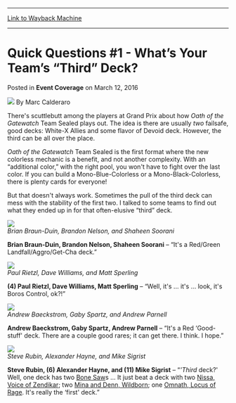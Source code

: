 
---
[Link to Wayback Machine](https://web.archive.org/web/20160315105006/http://magic.wizards.com/en/events/coverage/gpdc16/quick-questions-1-2016-03-12)

[_metadata_:author]:- "Marc Calderaro"
[_metadata_:description]:- "There's scuttlebutt among the players at Grand Prix about how Oath of the Gatewatch Team Sealed plays out. The idea is there are usually two failsafe, good decks: White-X Allies and some flavor of Devoid deck. However, the third can be all over the place."
[_metadata_:generator]:- "Drupal 7 (http://drupal.org)"
[_metadata_:node]:- "993186"
[_metadata_:publish_date]:- "2016-03-12"
[_metadata_:source]:- "div-main-content"
[_metadata_:title]:- "Quick Questions #1 - What’s Your Team’s “Third” Deck?"
[_metadata_:wayback_capture_timestamp]:- "2016-03-15 10:50:06"
[_metadata_:wayback_raw_url]:- "https://web.archive.org/web/20160315105006id_/http://magic.wizards.com/en/events/coverage/gpdc16/quick-questions-1-2016-03-12"
[_metadata_:wayback_url]:- "http://magic.wizards.com/en/events/coverage/gpdc16/quick-questions-1-2016-03-12"
---


Quick Questions #1 - What’s Your Team’s “Third” Deck?
=====================================================



 Posted in **Event Coverage**
 on March 12, 2016 






![](https://media.magic.wizards.com/styles/auth_small/public/images/person/calderaro.jpg)
By Marc Calderaro











There's scuttlebutt among the players at Grand Prix about how *Oath of the Gatewatch* Team Sealed plays out. The idea is there are usually *two* failsafe, good decks: White-X Allies and some flavor of Devoid deck. However, the third can be all over the place.


*Oath of the Gatewatch* Team Sealed is the first format where the new colorless mechanic is a benefit, and not another complexity. With an “additional color,” with the right pool, you won't have to fight over the last color. If you can build a Mono-Blue-Colorless or a Mono-Black-Colorless, there is plenty cards for everyone!


But that doesn't always work. Sometimes the pull of the third deck can mess with the stability of the first two. I talked to some teams to find out what they ended up in for that often-elusive “third” deck.


![](https://media.wizards.com/2016/events/gpdc16/gpdc16_qq-1_bbd-nelson-soorani.jpg)  
*Brian Braun-Duin, Brandon Nelson, and Shaheen Soorani*


**Brian Braun-Duin, Brandon Nelson, Shaheen Soorani** – “It's a Red/Green Landfall/Aggro/Get-Cha deck.”


![](https://media.wizards.com/2016/events/gpdc16/gpdc16_qq-1_rietzl-williams-sperling.jpg)  
*Paul Rietzl, Dave Williams, and Matt Sperling*


**(4) Paul Rietzl, Dave Williams, Matt Sperling** – “Well, it's ... it's ... look, it's Boros Control, ok?!”


![](https://media.wizards.com/2016/events/gpdc16/gpdc16_qq-1_baeckstrom-spartz-parnell.jpg)  
*Andrew Baeckstrom, Gaby Spartz, and Andrew Parnell*


**Andrew Baeckstrom, Gaby Spartz, Andrew Parnell** – “It's a Red ‘Good-stuff' deck. There are a couple good rares; it can get there. I think. I hope.”


![](https://media.wizards.com/2016/events/gpdc16/gpdc16_qq-1_rubin-hayne-sigrist.jpg)  
*Steve Rubin, Alexander Hayne, and Mike Sigrist*


**Steve Rubin, (6) Alexander Hayne, and (11) Mike Sigrist** – “*'Third* deck?' Well, one deck has two [Bone Saw](http://gatherer.wizards.com/Pages/Card/Details.aspx?name=Bone+Saw)s ... It just beat a deck with two [Nissa, Voice of Zendikar](http://gatherer.wizards.com/Pages/Card/Details.aspx?name=Nissa%2C+Voice+of+Zendikar); two [Mina and Denn, Wildborn](http://gatherer.wizards.com/Pages/Card/Details.aspx?name=Mina+and+Denn%2C+Wildborn); one [Omnath, Locus of Rage](http://gatherer.wizards.com/Pages/Card/Details.aspx?name=Omnath%2C+Locus+of+Rage). It's really the ‘first' deck.”







